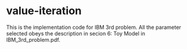 # value-iteration

This is the implementation code for IBM 3rd problem. All the parameter selected obeys the description in secion 6: Toy Model in IBM_3rd_problem.pdf.
